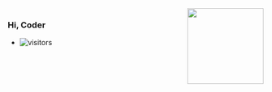 <img align="right" src="https://github-readme-stats.vercel.app/api?username=zk4" style="height:150px;">  

### Hi, Coder
* ![visitors](https://visitor-badge.glitch.me/badge?page_id=zk4.zk4.readme)

